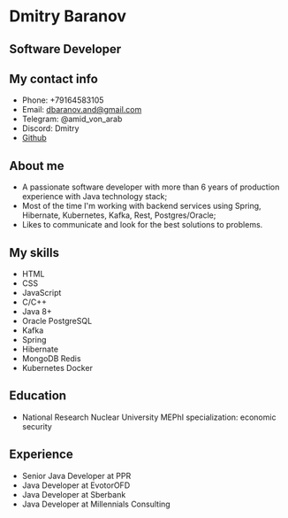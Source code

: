 # Dmitry Baranov

## Software Developer

## My contact info
* Phone: +79164583105
* Email: dbaranov.and@gmail.com
* Telegram: @amid_von_arab
* Discord: Dmitry
* [Github](https://github.com/dmitry-baranov)

## About me
- A passionate software developer with more than 6 years of production experience with Java technology stack;
- Most of the time I'm working with backend services using Spring, Hibernate, Kubernetes, Kafka, Rest, Postgres/Oracle;
- Likes to communicate and look for the best solutions to problems.

## My skills
* HTML
* CSS
* JavaScript
* C/C++
* Java 8+
* Oracle PostgreSQL
* Kafka
* Spring
* Hibernate
* MongoDB Redis
* Kubernetes Docker

## Education
* National Research Nuclear University MEPhI specialization: economic security

## Experience
* Senior Java Developer at PPR
* Java Developer at EvotorOFD
* Java Developer at Sberbank
* Java Developer at Millennials Consulting
